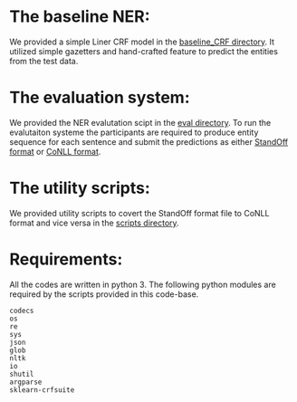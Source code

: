 # The baseline NER:

We provided a simple Liner CRF model in the [baseline_CRF directory](./baseline_CRF/Readme.md). It utilized simple gazetters and hand-crafted feature to predict the entities from the test data.

# The evaluation system:

We provided the NER evalutation scipt in the [eval directory](./eval/Readme.md). To run the evalutaiton systeme the participants are required to produce entity sequence for each sentence and submit the predictions as either [StandOff format](../data/Readme.md##-The-standoff-format:) or [CoNLL format](../data/Readme.md##-The-conll-format:).

# The utility scripts:

We provided utility scripts to covert the StandOff format file to CoNLL format and vice versa in the [scripts directory](./scripts/Readme.md). 

# Requirements:

All the codes are written in python 3. The following python modules are required by the scripts provided in this code-base.


```
codecs
os
re
sys
json
glob
nltk
io
shutil
argparse
sklearn-crfsuite

```
